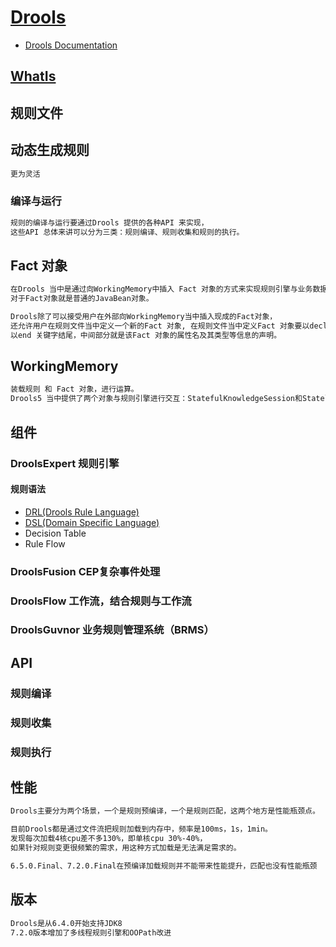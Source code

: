 # [Drools](https://github.com/kiegroup/drools)

* [Drools Documentation](https://docs.jboss.org/drools/release/7.26.0.Final/drools-docs/html_single/index.html)

## [WhatIs](WhatIs.md)

## 规则文件 
## 动态生成规则
```md
更为灵活
```
### 编译与运行
```md
规则的编译与运行要通过Drools 提供的各种API 来实现，
这些API 总体来讲可以分为三类：规则编译、规则收集和规则的执行。
```

## Fact 对象
```md
在Drools 当中是通过向WorkingMemory中插入 Fact 对象的方式来实现规则引擎与业务数据的交互，
对于Fact对象就是普通的JavaBean对象。
```
```md
Drools除了可以接受用户在外部向WorkingMemory当中插入现成的Fact对象，
还允许用户在规则文件当中定义一个新的Fact 对象, 在规则文件当中定义Fact 对象要以declare 关键字开头，
以end 关键字结尾，中间部分就是该Fact 对象的属性名及其类型等信息的声明。
```
## WorkingMemory
```md
装载规则 和 Fact 对象，进行运算。
Drools5 当中提供了两个对象与规则引擎进行交互：StatefulKnowledgeSession和StatelessKnowledgeSession。
```

## 组件
### DroolsExpert 规则引擎
#### 规则语法
* [DRL(Drools Rule Language)](DRL.md)
* [DSL(Domain Specific Language)](DSL.md)
* Decision Table
* Rule Flow

### DroolsFusion  CEP复杂事件处理
### DroolsFlow 工作流，结合规则与工作流
### DroolsGuvnor 业务规则管理系统（BRMS）

## API
### 规则编译
### 规则收集
### 规则执行

## 性能
```md
Drools主要分为两个场景，一个是规则预编译，一个是规则匹配，这两个地方是性能瓶颈点。
```
```md
目前Drools都是通过文件流把规则加载到内存中，频率是100ms，1s，1min。
发现每次加载4核cpu差不多130%，即单核cpu 30%-40%，
如果针对规则变更很频繁的需求，用这种方式加载是无法满足需求的。
```
```md
6.5.0.Final、7.2.0.Final在预编译加载规则并不能带来性能提升，匹配也没有性能瓶颈
```

## 版本
```md
Drools是从6.4.0开始支持JDK8
7.2.0版本增加了多线程规则引擎和OOPath改进
```